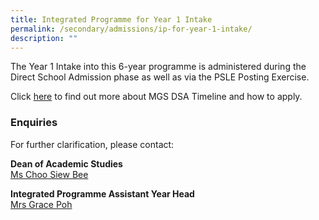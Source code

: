 ```yaml
---
title: Integrated Programme for Year 1 Intake
permalink: /secondary/admissions/ip-for-year-1-intake/
description: ""
---
```


The Year 1 Intake into this 6-year programme is administered during the Direct School Admission phase as well as via the PSLE Posting Exercise.

  

Click [here](https://staging.dt6ildc2mnegy.amplifyapp.com/secondary/admissions/dsa-sec1/) to find out more about MGS DSA Timeline and how to apply.

  

### Enquiries

For further clarification, please contact:  
  
**Dean of Academic Studies**  
[Ms Choo Siew Bee](mailto:choo_siew_bee@schools.gov.sg)  
  
**Integrated Programme Assistant Year Head**  
[Mrs Grace Poh](mailto:grace_poh@schools.gov.sg)